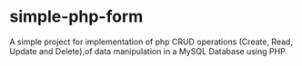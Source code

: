 # simple-php-form
A simple project for implementation of php CRUD operations (Create, Read, Update and Delete),of data manipulation in a MySQL Database using PHP.
